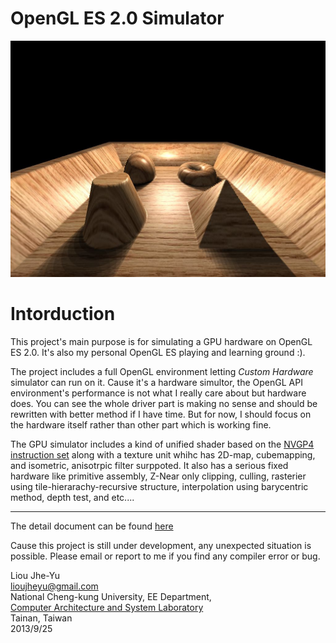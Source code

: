 # OpenGL ES 2.0 Simulator # 

![POM with self shadow](/gallery/FourShape1_POM_w_self_shadow.jpg)

Intorduction 
============
This project's main purpose is for simulating a GPU hardware on OpenGL ES 2.0.
It's also my personal OpenGL ES playing and learning ground :).

The project includes a full OpenGL environment letting *Custom Hardware* simulator can run on it. Cause it's a hardware simultor, the OpenGL API environment's performance is not what I really care about but hardware does. You can see the whole driver part is making no sense and should be rewritten with better method if I have time. But for now, I should focus on the hardware itself rather than other part which is working fine. 

The GPU simulator includes a kind of unified shader based on the [NVGP4 instruction set](http://developer.download.nvidia.com/opengl/specs/GL_NV_gpu_program4.txt) along with a texture unit whihc has 2D-map, cubemapping, and isometric, anisotrpic filter surppoted. It also has a serious fixed hardware like primitive assembly, Z-Near only clipping, culling, rasterier using tile-hierarachy-recursive structure, interpolation using barycentric method, depth test, and etc....

* * *

The detail document can be found [here](http://lioujheyu.synology.me/~git/ogles1_1/)

Cause this project is still under development, any unexpected situation is possible. Please email or report to me if you find any compiler error or bug.

	
Liou Jhe-Yu <br>
lioujheyu@gmail.com <br>
National Cheng-kung University, EE Department, <br>
[Computer Architecture and System Laboratory](http://caslab.ee.ncku.edu.tw/index.html) <br>
Tainan, Taiwan <br>
2013/9/25
